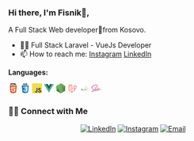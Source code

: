 ### Hi there, I'm Fisnik👦,
A Full Stack Web developer🎯from Kosovo.

- 👨‍💻 Full Stack Laravel - VueJs Developer
- 📫 How to reach me: [Instagram](https://instagram.com/fisnikmurati_) [LinkedIn](https://www.linkedin.com/in/fisnik-murati-477445202/)

**Languages:**  

<code><img height="20" src="https://raw.githubusercontent.com/github/explore/80688e429a7d4ef2fca1e82350fe8e3517d3494d/topics/html/html.png"></code>
<code><img height="20" src="https://raw.githubusercontent.com/github/explore/80688e429a7d4ef2fca1e82350fe8e3517d3494d/topics/css/css.png"></code>
<code><img height="20" src="https://raw.githubusercontent.com/github/explore/80688e429a7d4ef2fca1e82350fe8e3517d3494d/topics/javascript/javascript.png"></code>
<code><img height="20" src="https://raw.githubusercontent.com/github/explore/80688e429a7d4ef2fca1e82350fe8e3517d3494d/topics/vue/vue.png"></code>
<code><img height="20" src="https://raw.githubusercontent.com/github/explore/80688e429a7d4ef2fca1e82350fe8e3517d3494d/topics/nodejs/nodejs.png"></code>
<code><img height="20" src="https://raw.githubusercontent.com/github/explore/80688e429a7d4ef2fca1e82350fe8e3517d3494d/topics/laravel/laravel.png"></code>
<code><img height="20" src="https://raw.githubusercontent.com/github/explore/80688e429a7d4ef2fca1e82350fe8e3517d3494d/topics/mysql/mysql.png"></code>
<code><img height="20" src="https://raw.githubusercontent.com/github/explore/80688e429a7d4ef2fca1e82350fe8e3517d3494d/topics/sass/sass.png"></code>

<h3> 🤝🏻 Connect with Me </h3>

<p align="center">
<a href="https://www.linkedin.com/in/fisnik-murati-477445202/"><img alt="LinkedIn" src="https://img.shields.io/badge/LinkedIn-FisnikMurati-blue?style=flat-square&logo=linkedin"></a>
<a href="https://www.instagram.com/fisnikmurati_/"><img alt="Instagram" src="https://img.shields.io/badge/Instagram-fisnikmurati_-blue?style=flat-square&logo=instagram"></a>
<a href="mailto:fisnikmurati94@gmail.com"><img alt="Email" src="https://img.shields.io/badge/Email-fisnikmurati94@gmail.com-blue?style=flat-square&logo=gmail"></a>
</p>
